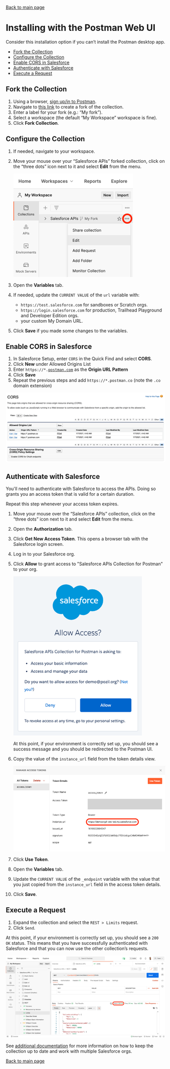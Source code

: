 [Back to main page](README.md)

# Installing with the Postman Web UI

Consider this installation option if you can’t install the Postman desktop app.

- [Fork the Collection](#fork-the-collection)
- [Configure the Collection](#configure-the-collection)
- [Enable CORS in Salesforce](#enable-cors-in-salesforce)
- [Authenticate with Salesforce](#authenticate-with-salesforce)
- [Execute a Request](#execute-a-request)


## Fork the Collection

1. Using a browser, [sign up/in to Postman](https://identity.getpostman.com/login).
2. Navigate to [this link](https://www.postman.com/salesforce-developers/workspace/salesforce-developers/collection/12721794-67cb9baa-e0da-4986-957e-88d8734647e2/fork) to create a fork of the collection.
3. Enter a label for your fork (e.g.: “My fork”).
4. Select a workspace (the default “My Workspace” workspace is fine).
5. Click **Fork Collection**.


## Configure the Collection

1. If needed, navigate to your workspace.
1. Move your mouse over your “Salesforce APIs” forked collection, click on the “three dots” icon next to it and select **Edit** from the menu.

    ![Edit collection screenshot](doc-gfx/web/edit-collection.png)

1. Open the **Variables** tab.
1. If needed, update the `CURRENT VALUE` of the `url` variable with:

    - `https://test.salesforce.com` for sandboxes or Scratch orgs.
    - `https://login.salesforce.com` for production, Trailhead Playground and Developer Edition orgs.
    - your custom My Domain URL.

1. Click **Save** if you made some changes to the variables.


## Enable CORS in Salesforce

1. In Salesforce Setup, enter `CORS` in the Quick Find and select **CORS**.
1. Click **New** under Allowed Origins List
1. Enter `https://*.`[`postman.com`](http://postman.com/) as the **Origin URL Pattern**
1. Click **Save**
1. Repeat the previous steps and add `https://*.postman.co` (note the `.co` domain extension)

![CORS configuration screenshot](doc-gfx/salesforce/cors-finished.png)


## Authenticate with Salesforce

You'll need to authenticate with Salesforce to access the APIs. Doing so grants you an access token that is valid for a certain duration.

Repeat this step whenever your access token expires.

1. Move your mouse over the “Salesforce APIs” collection, click on the “three dots” icon next to it and select **Edit** from the menu.
1. Open the **Authorization** tab.
1. Click **Get New Access Token**. This opens a browser tab with the Salesforce login screen.
1. Log in to your Salesforce org.
1. Click **Allow** to grant access to "Salesforce APIs Collection for Postman" to your org.

    ![Grant access screenshot](doc-gfx/salesforce/grant-access.png)

    At this point, if your environment is correctly set up, you should see a success message and you should be redirected to the Postman UI.

1. Copy the value of the `instance_url` field from the token details view.

    ![Grant access screenshot](doc-gfx/web/manage-token.png)

1. Click **Use Token**.
1. Open the **Variables** tab.
1. Update the `CURRENT VALUE` of the `_endpoint` variable with the value that you just copied from the `instance_url` field in the access token details.
1. Click **Save**.


## Execute a Request

1. Expand the collection and select the `REST > Limits` request.
1. Click `Send`.

At this point, if your environment is correctly set up, you should see a `200 OK` status. This means that you have successfully authenticated with Salesforce and that you can now use the other collection’s requests.

![Authenticate screenshot](doc-gfx/web/limits-status-200.png)

See [additional documentation](README.md#additional-documentation) for more information on how to keep the collection up to date and work with multiple Salesforce orgs.


[Back to main page](README.md)
